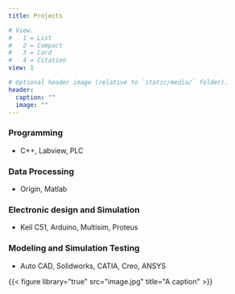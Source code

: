 ```yaml
---
title: Projects

# View.
#   1 = List
#   2 = Compact
#   3 = Card
#   4 = Citation
view: 1

# Optional header image (relative to `static/media/` folder).
header:
  caption: ""
  image: ""
---
```


<div style="text-align: justify">

 ### Programming


* C++, Labview, PLC
 ### Data Processing

* Origin, Matlab

 ### Electronic design and Simulation

* Keil C51, Arduino, Multisim, Proteus

 ### Modeling and Simulation Testing

* Auto CAD, Solidworks, CATIA, Creo, ANSYS

{{< figure library="true" src="image.jpg" title="A caption" >}}